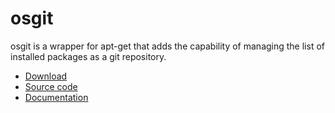 # osgit

osgit is a wrapper for apt-get that adds the capability of managing the list of installed packages as a git repository.

- [Download](https://github.com/cristianarbe/osgit/releases/latest)
- [Source code](https://github.com/cristianarbe/osgit)
- [Documentation](https://github.com/cristianarbe/osgit/wiki)
